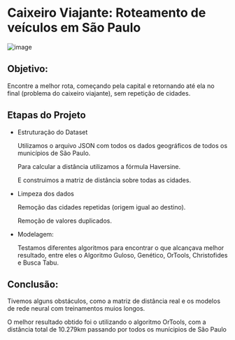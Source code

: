 # Caixeiro Viajante: Roteamento de veículos em São Paulo

![image](https://github.com/user-attachments/assets/48389b06-55c5-4e48-bf77-14846761a0fc)


## Objetivo: 
Encontre a melhor rota, começando pela capital e retornando até ela no final (problema do caixeiro viajante), sem repetição de cidades.

## Etapas do Projeto
- Estruturação do Dataset

  Utilizamos o arquivo JSON com todos os dados geográficos de todos os municípios de São Paulo.

  Para calcular a distância utilizamos a fórmula Haversine.

  E construimos a matriz de distância sobre todas as cidades.

- Limpeza dos dados

  Remoção das cidades repetidas (origem igual ao destino).

  Remoção de valores duplicados.

- Modelagem:

  Testamos diferentes algoritmos para encontrar o que alcançava melhor resultado, entre eles o Algoritmo Guloso, Genético, OrTools, Christofides e Busca Tabu.

## Conclusão:
  Tivemos alguns obstáculos, como a matriz de distância real e os modelos de rede neural com treinamentos muios longos.

  O melhor resultado obtido foi o utilizando o algoritmo OrTools, com a distância total de 10.279km passando por todos os munícipios de São Paulo

